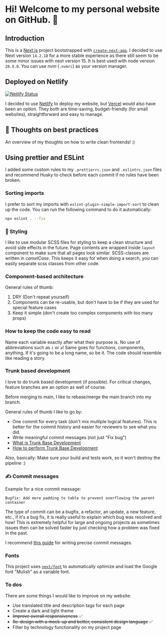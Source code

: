 # Hi! Welcome to my personal website on GitHub. :teddy_bear:

## Introduction
This is a [Next.js](https://nextjs.org) project bootstrapped with [`create-next-app`](https://nextjs.org/docs/app/api-reference/cli/create-next-app).
I decided to use Next version `14.2.18` for a more stable experience as there still seem to be some minor issues with next version 15.
It is best used with node version `20.9.0`. You can use _nvm_ (`.nvmrc`) as your version manager.

## Deployed on Netlify

[![Netlify Status](https://api.netlify.com/api/v1/badges/cb2276f6-78cf-40ba-9f69-78ff2eb8997f/deploy-status)](https://app.netlify.com/sites/millyscript/deploys)

I decided to use [Netlify](https://netlify.com/) to deploy my website, but [Vercel](https://vercel.com/new?utm_medium=default-template&filter=next.js&utm_source=create-next-app&utm_campaign=create-next-app-readme) would also have been an option.
They both are time-saving, budget-friendly (for small websites), straightforward and easy to manage.

## :speech_balloon: Thoughts on best practices
An overview of my thoughts on how to write clean frontends! :)

## Using prettier and ESLint
I added some custom rules to my `.prettierrc.json` and `.eslintrc.json` files and recommend Husky to check before each commit if no rules have been broken.

### Sorting imports
I prefer to sort my imports with `eslint-plugin-simple-import-sort` to clean up the code. You can run the following command to do it automatically:

```bash
npx eslint . --fix
```

### :nail_care: Styling

I like to use modular SCSS files for styling to keep a clean structure and avoid side effects in the future. 
Page contents are wrapped inside `layout` component to make sure that all pages look similar.
SCSS-classes are written in _camelCase_. This keeps it easy for when doing a search, you can easily separate scss classes from other code.

### Component-based architecture

General rules of thumb:

1. DRY (Don't repeat yourself)
2. Components can be re-usable, but don't have to be if they are used for special feature cases
3. Keep it simple (don't create too complex components with too many props)

### How to keep the code easy to read

Name each variable exactly after what their purpose is. No use of abbreviations such as `i` or `a`! 
Same goes for functions, components, anything. If it's going to be a long name, so be it. The code should resemble like reading a story.

### Trunk based development

I love to do trunk based development (if possible). For critical changes, feature branches are an option as well of course.

Before merging to main, I like to rebase/merge the main branch into my branch.

General rules of thumb I like to go by:
-   One commit for every task (don't mix multiple logical features). This is better for the commit history and easier for
    reviewers to see what you did.
-   Write meaningful commit messages (not just "Fix bug")
-   [What is Trunk Base Development](https://www.split.io/glossary/trunk-based-development/)
-   [How to perform Trunk Base Development](https://sdqweb.ipd.kit.edu/wiki/Git_pull_--rebase_vs._--merge)

Also, basically: Make sure your build and tests work, so it won't destroy the pipeline :)

### :writing_hand: Commit messages

Example for a nice commit message:

```
Bugfix: Add more padding to table to prevent overflowing the parent container
```

The type of commit can be a bugfix, a refactor, an update, a new feature, etc., if it's a bug fix, it is really useful to explain which bug was resolved and how! 
This is extremely helpful for large and ongoing projects as sometimes issues then can be solved faster by just checking how a problem was fixed in the past.

I recommend [this guide](https://www.freecodecamp.org/news/how-to-write-better-git-commit-messages/) for writing precise commit messages.

### Fonts

This project uses [`next/font`](https://nextjs.org/docs/basic-features/font-optimization) to automatically optimize and
load the Google font "Mulish" as a variable font.

### To dos
There are some things I would like to improve on my website:

- Use translated title and description tags for each page
- Create a dark and light theme
- ~~Improve overall responsiveness~~ ✅
- ~~Re-design with a mock-up and better, consistent design language~~ ✅
- Filter by technology functionality on my project page
